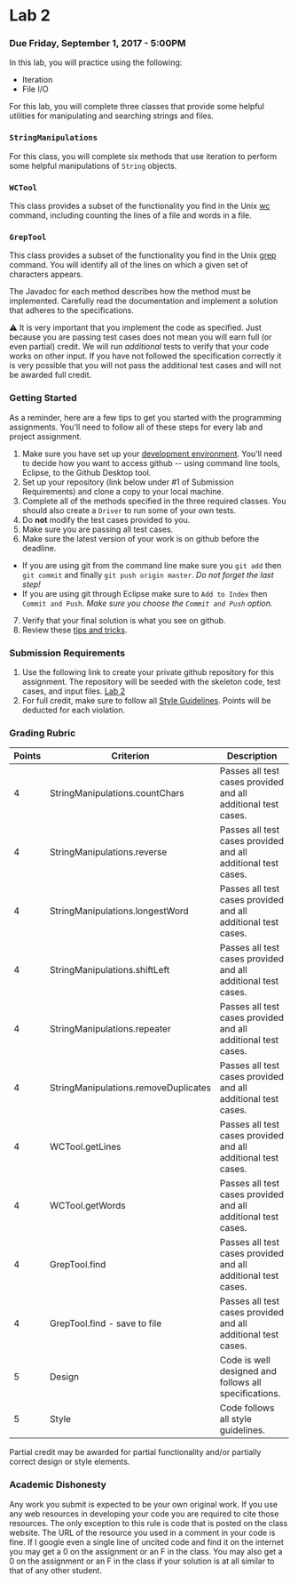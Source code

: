 Lab 2
=====

### Due Friday, September 1, 2017 - 5:00PM

In this lab, you will practice using the following:

- Iteration
- File I/O

For this lab, you will complete three classes that provide some helpful utilities for manipulating and searching strings and files.

### `StringManipulations`
 
For this class, you will complete six methods that use iteration to perform some helpful manipulations of `String` objects.  
 
### `WCTool`

This class provides a subset of the functionality you find in the Unix [wc](https://en.wikipedia.org/wiki/Wc_(Unix)) command, including counting the lines of a file and words in a file.

### `GrepTool`

This class provides a subset of the functionality you find in the Unix [grep](https://www.cyberciti.biz/faq/howto-use-grep-command-in-linux-unix/) command. You will identify all of the lines on which a given set of characters appears.

The Javadoc for each method describes how the method must be implemented. Carefully read the documentation and implement a solution that adheres to the specifications.

:warning: It is very important that you implement the code as specified. Just because you are passing test cases does not mean you will earn full (or even partial) credit. We will run *additional* tests to verify that your code works on other input. If you have not followed the specification correctly it is very possible that you will not pass the additional test cases and will not be awarded full credit.

### Getting Started

As a reminder, here are a few tips to get you started with the programming assignments. You'll need to follow all of these steps for every lab and project assignment.

1. Make sure you have set up your [development environment](https://github.com/CS514-F17/notes/blob/master/Admin/devenvironment.md). You'll need to decide how you want to access github -- using command line tools, Eclipse, to the Github Desktop tool.
2. Set up your repository (link below under #1 of Submission Requirements) and clone a copy to your local machine.
3. Complete all of the methods specified in the three required classes. You should also create a `Driver` to run some of your own tests. 
4. Do **not** modify the test cases provided to you.
5. Make sure you are passing all test cases.
6. Make sure the latest version of your work is on github before the deadline.
  - If you are using git from the command line make sure you `git add` then `git commit` and finally `git push origin master`. *Do not forget the last step!*
  - If you are using git through Eclipse make sure to `Add to Index` then `Commit and Push`. *Make sure you choose the `Commit and Push` option.*
7. Verify that your final solution is what you see on github.
8. Review these [tips and tricks](https://github.com/CS514-F17/notes/blob/master/Admin/tips.md).

### Submission Requirements

1. Use the following link to create your private github repository for this assignment. The repository will be seeded with the skeleton code, test cases, and input files. [Lab 2](https://classroom.github.com/assignment-invitations/2a81c6538e9c241e5a7035b12aa12eaa)
2. For full credit, make sure to follow all [Style Guidelines](https://github.com/CS514-F17/notes/blob/master/Admin/style.md). Points will be deducted for each violation.

### Grading Rubric

| Points | Criterion | Description |
| ------ | -------- | -------- |  
| 4 | StringManipulations.countChars | Passes all test cases provided and all additional test cases. |
| 4 | StringManipulations.reverse | Passes all test cases provided and all additional test cases. |
| 4 | StringManipulations.longestWord | Passes all test cases provided and all additional test cases. |
| 4 | StringManipulations.shiftLeft | Passes all test cases provided and all additional test cases. |
| 4 | StringManipulations.repeater | Passes all test cases provided and all additional test cases. |
| 4 | StringManipulations.removeDuplicates | Passes all test cases provided and all additional test cases. |
| 4 | WCTool.getLines | Passes all test cases provided and all additional test cases. |
| 4 | WCTool.getWords | Passes all test cases provided and all additional test cases. |
| 4 | GrepTool.find | Passes all test cases provided and all additional test cases. |
| 4 | GrepTool.find - save to file | Passes all test cases provided and all additional test cases. |
| 5 | Design  | Code is well designed and follows all specifications. |
| 5 | Style | Code follows all style guidelines. |

Partial credit may be awarded for partial functionality and/or partially correct design or style elements.

### Academic Dishonesty

Any work you submit is expected to be your own original work. If you use any web resources in developing your code you are required to cite those resources. The only exception to this rule is code that is posted on the class website. The URL of the resource you used in a comment in your code is fine. If I google even a single line of uncited code and find it on the internet you may get a 0 on the assignment or an F in the class. You may also get a 0 on the assignment or an F in the class if your solution is at all similar to that of any other student.
